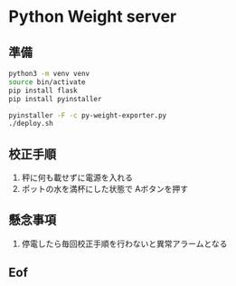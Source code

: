 # Python Weight server

## 準備

```sh
python3 -m venv venv
source bin/activate
pip install flask
pip install pyinstaller

pyinstaller -F -c py-weight-exporter.py
./deploy.sh
```

## 校正手順

1. 秤に何も載せずに電源を入れる
2. ポットの水を満杯にした状態で Aボタンを押す

## 懸念事項

1. 停電したら毎回校正手順を行わないと異常アラームとなる

## Eof
